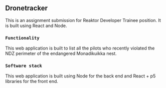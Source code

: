 ## Dronetracker

This is an assignment submission for Reaktor Developer Trainee position. It is built using React and Node.

### `Functionality`

This web application is built to list all the pilots who recently violated the NDZ perimeter of the endangered Monadikuikka nest.

### `Software stack`

This web application is built using Node for the back end and React + p5 libraries for the front end.
